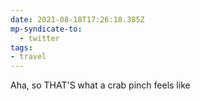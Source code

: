 ```yaml
---
date: 2021-08-18T17:26:18.385Z
mp-syndicate-to:
  - twitter
tags:
- travel
---
```


Aha, so THAT'S what a crab pinch feels like
